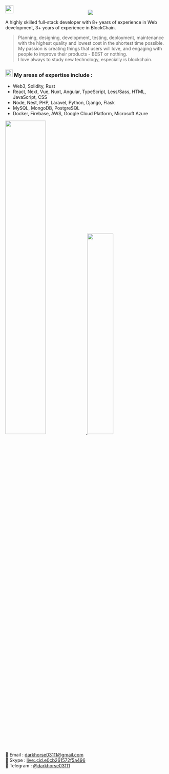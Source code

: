 <img src="https://media.giphy.com/media/hvRJCLFzcasrR4ia7z/giphy.gif" width="25px" align="left">
<p align="center">
  <a href="https://github.com/darkhorse03111">
    <img src="https://readme-typing-svg.herokuapp.com/?lines=Full%20stack%20developer;8%2B%20years%20of%20experience;Always%20learning%20new%20tech&font=Pacifico&center=true&width=650&height=120&color=58a6ff&vCenter=true&size=45%22"></a>
</p>

A highly skilled full-stack developer with 8+ years of experience in Web development, 3+ years of experience in BlockChain.

> Planning, designing, development, testing, deployment, maintenance with the highest quality and lowest cost in the shortest time possible. My passion is creating things that users will love, and engaging with people to improve their products - BEST or nothing. <br/>
> I love always to study new technology, especially is blockchain.

### <img src="https://user-images.githubusercontent.com/86523551/148903048-c6cefbc7-05f3-42a5-b189-e9e80bb21a65.png" width="23px"> My areas of expertise include : 


- Web3, Solidity, Rust
- React, Next, Vue, Nuxt, Angular, TypeScript, Less/Sass, HTML, JavaScript, CSS
- Node, Nest, PHP, Laravel, Python, Django, Flask
- MySQL, MongoDB, PostgreSQL
- Docker, Firebase, AWS, Google Cloud Platform, Microsoft Azure

<p align="left">
  <a href="https://github.com/darkhorse03111">
    <img src="https://github-readme-stats.vercel.app/api?username=Darkhorse03111&show_icons=true&theme=radical" width="50%"/>
  </a>
  <a href="https://github.com/darkhorse03111">
    <img src="https://github-readme-stats.vercel.app/api/top-langs/?username=Darkhorse03111&layout=compact&show_icons=true&theme=radical" width="40%"/>
  </a>
</p>
<!-- [![Prasant's GitHub stats](https://github-readme-stats.vercel.app/api?username=Darkhorse03111&show_icons=true&theme=radical)](https://github.com/Darkhorse03111) &nbsp;
[![Prasant's GitHub stats](https://github-readme-stats.vercel.app/api/top-langs/?username=Darkhorse03111&layout=compact&show_icons=true&theme=radical)](https://github.com/Darkhorse03111) -->

📝 Email : darkhorse03111@gmail.com<br/>
💬 Skype : [live:.cid.e0cb261572f5a496](https://join.skype.com/invite/g5flNuJT9hNM)<br/>
💬 Telegram : [@darkhorse03111](https://t.me/darkhorse03111)

